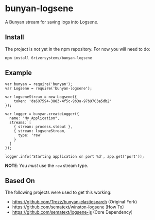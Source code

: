 bunyan-logsene
====================

A Bunyan stream for saving logs into Logsene.

## Install

The project is not yet in the npm repository.
For now you will need to do:

```
npm install 6riversystems/bunyan-logsene
```

## Example

```
var bunyan = require('bunyan');
var Logsene = require('bunyan-logsene');

var logseneStream = new Logsene({
	token: 'da607594-3883-4f5c-9b3a-97b9703a5db2'
});

var logger = bunyan.createLogger({
  name: "My Application",
  streams: [
    { stream: process.stdout },
    { stream: logseneStream,
      type: 'raw'
    }
  ]
});

logger.info('Starting application on port %d', app.get('port'));
```

__NOTE__: You _must_ use the `raw` stream type.

## Based On

The following projects were used to get this working:

  - https://github.com/Trozz/bunyan-elasticsearch (Original Fork)
  - https://github.com/sematext/winston-logsene (How To)
  - https://github.com/sematext/logsene-js (Core Dependency)
